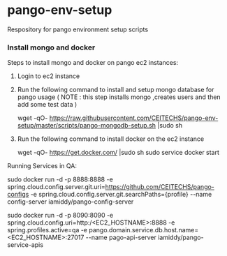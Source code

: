 # pango-env-setup
Respository for pango environment setup scripts

### Install mongo and docker

Steps to install mongo and docker on pango ec2 instances:

1) Login to ec2 instance

2) Run the following command to install and setup mongo database  for pango usage
   ( NOTE : this step installs mongo ,creates users and then add some test data )
   
    wget -qO- https://raw.githubusercontent.com/CEITECHS/pango-env-setup/master/scripts/pango-mongodb-setup.sh |sudo sh

3) Run the following command to install docker on the ec2 instance

     wget -qO- https://get.docker.com/ |sudo sh
     sudo service docker  start
     
Running Services in QA: 

sudo docker run -d -p 8888:8888 -e spring.cloud.config.server.git.uri=https://github.com/CEITECHS/pango-configs -e spring.cloud.config.server.git.searchPaths={profile} --name config-server iamiddy/pango-config-server 

sudo docker run -d  -p 8090:8090 -e spring.cloud.config.uri=http:/<EC2_HOSTNAME>:8888 -e spring.profiles.active=qa -e pango.domain.service.db.host.name=<EC2_HOSTNAME>:27017 --name pago-api-server  iamiddy/pango-service-apis




